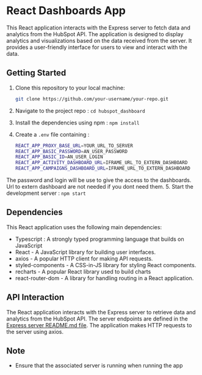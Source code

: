 # React Dashboards App

This React application interacts with the Express server to fetch data and analytics from the HubSpot API. The application is designed to display analytics and visualizations based on the data received from the server. It provides a user-friendly interface for users to view and interact with the data.

## Getting Started

1. Clone this repository to your local machine:

   ```bash
   git clone https://github.com/your-username/your-repo.git
2. Navigate to the project repo : `cd hubspot_dashboard`
3. Install the dependencies using npm : `npm install`
4. Create a `.env` file containing :
   ```bash
   REACT_APP_PROXY_BASE_URL=YOUR_URL_TO_SERVER
   REACT_APP_BASIC_PASSWORD=AN_USER_PASSWORD
   REACT_APP_BASIC_ID=AN_USER_LOGIN
   REACT_APP_ACTIVITY_DASHBOARD_URL=IFRAME_URL_TO_EXTERN_DASHBOARD
   REACT_APP_CAMPAIGNS_DASHBOARD_URL=IFRAME_URL_TO_EXTERN_DASHBOARD
The password and login will be use to give the access to the dashboards. Url to extern dashboard are not needed if you dont need them.
5. Start the development server : `npm start`

## Dependencies

This React application uses the following main dependencies:
- Typescript : A strongly typed programming language that builds on JavaScript
- React - A JavaScript library for building user interfaces.
- axios - A popular HTTP client for making API requests.
- styled-components - A CSS-in-JS library for styling React components.
- recharts - A popular React library used to build charts
- react-router-dom - A library for handling routing in a React application.

## API Interaction

The React application interacts with the Express server to retrieve data and analytics from the HubSpot API. The server endpoints are defined in the [Express server README.md file](https://github.com/guilhem-cros/BackEnd-Econet). The application makes HTTP requests to the server using axios.

## Note

- Ensure that the associated server is running when running the app
